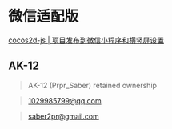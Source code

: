 # 微信适配版   
[cocos2d-js | 项目发布到微信小程序和横竖屏设置](https://blog.csdn.net/u011607490/article/details/81459928)   
   
   
## AK-12
> AK-12 (Prpr_Saber) retained ownership   

> 1029985799@qq.com   

> saber2pr@gmail.com
